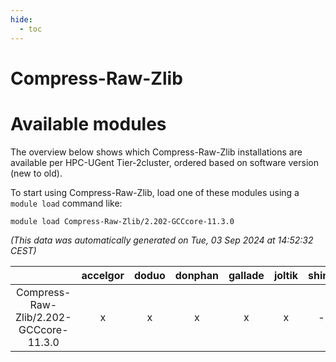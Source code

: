 ```yaml
---
hide:
  - toc
---
```


Compress-Raw-Zlib
=================

# Available modules


The overview below shows which Compress-Raw-Zlib installations are available per HPC-UGent Tier-2cluster, ordered based on software version (new to old).

To start using Compress-Raw-Zlib, load one of these modules using a `module load` command like:

```shell
module load Compress-Raw-Zlib/2.202-GCCcore-11.3.0
```

*(This data was automatically generated on Tue, 03 Sep 2024 at 14:52:32 CEST)*  

| |accelgor|doduo|donphan|gallade|joltik|shinx|skitty|
| :---: | :---: | :---: | :---: | :---: | :---: | :---: | :---: |
|Compress-Raw-Zlib/2.202-GCCcore-11.3.0|x|x|x|x|x|-|x|
